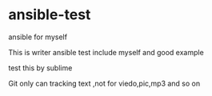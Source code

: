 # ansible-test
ansible for myself

This is writer ansible test
include myself and good example

test this by sublime
 
Git only can tracking text ,not for viedo,pic,mp3 and so on


